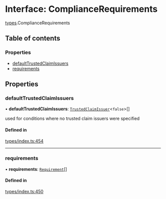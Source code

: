 # Interface: ComplianceRequirements

[types](../wiki/types).ComplianceRequirements

## Table of contents

### Properties

- [defaultTrustedClaimIssuers](../wiki/types.ComplianceRequirements#defaulttrustedclaimissuers)
- [requirements](../wiki/types.ComplianceRequirements#requirements)

## Properties

### defaultTrustedClaimIssuers

• **defaultTrustedClaimIssuers**: [`TrustedClaimIssuer`](../wiki/types.TrustedClaimIssuer)<``false``\>[]

used for conditions where no trusted claim issuers were specified

#### Defined in

[types/index.ts:454](https://github.com/PolymathNetwork/polymesh-sdk/blob/49113a20/src/types/index.ts#L454)

___

### requirements

• **requirements**: [`Requirement`](../wiki/types.Requirement)[]

#### Defined in

[types/index.ts:450](https://github.com/PolymathNetwork/polymesh-sdk/blob/49113a20/src/types/index.ts#L450)
